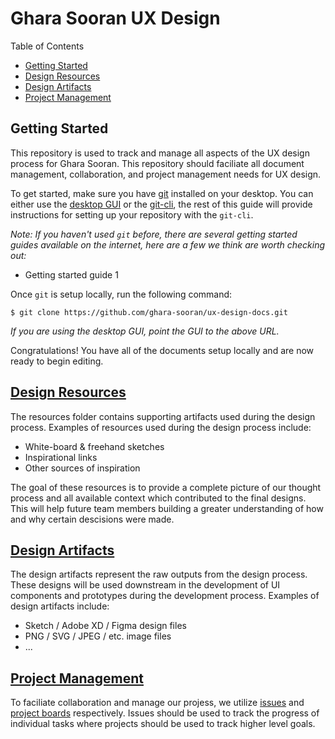 # Ghara Sooran UX Design

Table of Contents
* [Getting Started](#getting-started)
* [Design Resources](#design-resources)
* [Design Artifacts](#design-artifacts)
* [Project Management](#project-management)

## Getting Started

This repository is used to track and manage all aspects of the UX design process for Ghara Sooran. This repository should faciliate all document management, collaboration, and project management needs for UX design.

To get started, make sure you have [git](https://git-scm.com) installed on your desktop.  You can either use the [desktop GUI](https://desktop.github.com) or the [git-cli](https://git-scm.com/downloads), the rest of this guide will provide instructions for setting up your repository with the `git-cli`.

_Note: If you haven't used `git` before, there are several getting started guides available on the internet, here are a few we think are worth checking out:_
* Getting started guide 1

Once `git` is setup locally, run the following command:
```
$ git clone https://github.com/ghara-sooran/ux-design-docs.git
```
_If you are using the desktop GUI, point the GUI to the above URL._

Congratulations! You have all of the documents setup locally and are now ready to begin editing.

## [Design Resources](./resources)
The resources folder contains supporting artifacts used during the design process.  Examples of resources used during the design process include:
* White-board & freehand sketches
* Inspirational links
* Other sources of inspiration

The goal of these resources is to provide a complete picture of our thought process and all available context which contributed to the final designs. This will help future team members building a greater understanding of how and why certain descisions were made.

## [Design Artifacts](./designs)
The design artifacts represent the raw outputs from the design process.  These designs will be used downstream in the development of UI components and prototypes during the development process. Examples of design artifacts include:
* Sketch / Adobe XD / Figma design files
* PNG / SVG / JPEG / etc. image files
* ...

## [Project Management](https://github.com/ghara-sooran/ux-design-docs/projects)
To faciliate collaboration and manage our projess, we utilize [issues](https://github.com/ghara-sooran/ux-design-docs/issues) and [project boards](/ghara-sooran/ux-design-docs/projects) respectively. Issues should be used to track the progress of individual tasks where projects should be used to track higher level goals.
